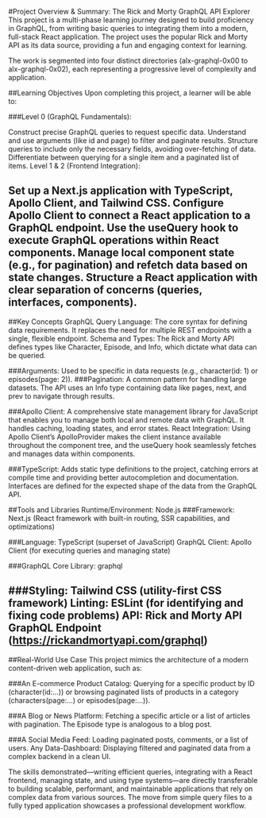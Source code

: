 #Project Overview & Summary: The Rick and Morty GraphQL API Explorer
This project is a multi-phase learning journey designed to build proficiency in GraphQL, from writing basic queries to integrating them into a modern, full-stack React application. The project uses the popular Rick and Morty API as its data source, providing a fun and engaging context for learning.

The work is segmented into four distinct directories (alx-graphql-0x00 to alx-graphql-0x02), each representing a progressive level of complexity and application.

##Learning Objectives
Upon completing this project, a learner will be able to:

###Level 0 (GraphQL Fundamentals):

Construct precise GraphQL queries to request specific data.
Understand and use arguments (like id and page) to filter and paginate results.
Structure queries to include only the necessary fields, avoiding over-fetching of data.
Differentiate between querying for a single item and a paginated list of items.
Level 1 & 2 (Frontend Integration):

Set up a Next.js application with TypeScript, Apollo Client, and Tailwind CSS.
Configure Apollo Client to connect a React application to a GraphQL endpoint.
Use the useQuery hook to execute GraphQL operations within React components.
Manage local component state (e.g., for pagination) and refetch data based on state changes.
Structure a React application with clear separation of concerns (queries, interfaces, components).
--
##Key Concepts
GraphQL Query Language: The core syntax for defining data requirements. It replaces the need for multiple REST endpoints with a single, flexible endpoint.
Schema and Types: The Rick and Morty API defines types like Character, Episode, and Info, which dictate what data can be queried.

###Arguments:
 Used to be specific in data requests (e.g., character(id: 1) or episodes(page: 2)).
###Pagination: 
A common pattern for handling large datasets. The API uses an Info type containing data like pages, next, and prev to navigate through results.

###Apollo Client: 
A comprehensive state management library for JavaScript that enables you to manage both local and remote data with GraphQL. It handles caching, loading states, and error states.
React Integration: Using Apollo Client’s ApolloProvider makes the client instance available throughout the component tree, and the useQuery hook seamlessly fetches and manages data within components.

###TypeScript: Adds static type definitions to the project, catching errors at compile time and providing better autocompletion and documentation. Interfaces are defined for the expected shape of the data from the GraphQL API.

##Tools and Libraries
Runtime/Environment: Node.js
###Framework: 
Next.js (React framework with built-in routing, SSR capabilities, and optimizations)

###Language:
TypeScript (superset of JavaScript)
GraphQL Client: Apollo Client (for executing queries and managing state)

###GraphQL Core Library: 
graphql

###Styling: 
Tailwind CSS (utility-first CSS framework)
Linting: ESLint (for identifying and fixing code problems)
API: Rick and Morty API GraphQL Endpoint (https://rickandmortyapi.com/graphql)
--
##Real-World Use Case
This project mimics the architecture of a modern content-driven web application, such as:

###An E-commerce Product Catalog: 
Querying for a specific product by ID (character(id:...)) or browsing paginated lists of products in a category (characters(page:...) or episodes(page:...)).

###A Blog or News Platform: 
Fetching a specific article or a list of articles with pagination. The Episode type is analogous to a blog post.

###A Social Media Feed: 
Loading paginated posts, comments, or a list of users.
Any Data-Dashboard: Displaying filtered and paginated data from a complex backend in a clean UI.

The skills demonstrated—writing efficient queries, integrating with a React frontend, managing state, and using type systems—are directly transferable to building scalable, performant, and maintainable applications that rely on complex data from various sources. The move from simple query files to a fully typed application showcases a professional development workflow.